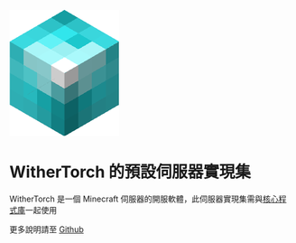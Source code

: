 ![WitherTorch Core Icon](https://raw.githubusercontent.com/WitherTorch/WitherTorch.Core.Servers/master/withertorch_core.png)
# WitherTorch 的預設伺服器實現集

WitherTorch 是一個 Minecraft 伺服器的開服軟體，此伺服器實現集需與[核心程式庫](https://www.nuget.org/packages/WitherTorch.Core)一起使用

更多說明請至 [Github](https://github.com/WitherTorch/WitherTorch.Core.Servers)
